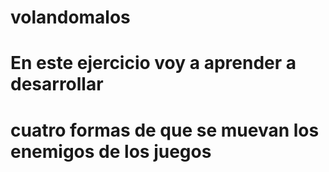 # volandomalos

# En este ejercicio voy a aprender a desarrollar
# cuatro formas de que se muevan los enemigos de los juegos